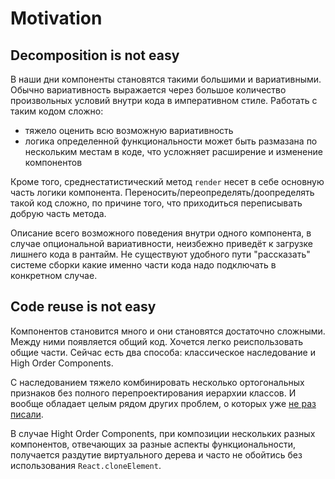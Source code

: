 # Motivation

## Decomposition is not easy

В наши дни компоненты становятся такими большими и вариативными. Обычно вариативность выражается через большое количество произвольных условий внутри кода в императивном стиле. Работать с таким кодом сложно:
- тяжело оценить всю возможную вариативность
- логика определенной функциональности может быть размазана по нескольким местам в коде, что усложняет расширение и изменение компонентов

Кроме того, среднестатистический метод `render` несет в себе основную часть логики компонента. Переносить/переопределять/доопределять такой код сложно, по причине того, что приходиться переписывать добрую часть метода.

Описание всего возможного поведения внутри одного компонента, в случае опциональной вариативности, неизбежно приведёт к загрузке лишнего кода в рантайм. Не существуют удобного пути "рассказать" системе сборки какие именно части кода надо подключать в конкретном случае.

## Code reuse is not easy

Компонентов становится много и они становятся достаточно сложными. Между ними появляется общий код. Хочется легко реиспользовать общие части. Сейчас есть два способа: классическое наследование и High Order Components.

С наследованием тяжело комбинировать несколько ортогональных признаков без полного перепроектирования иерархии классов. И вообще обладает целым рядом других проблем, о которых уже [не раз писали](https://en.wikipedia.org/wiki/Composition_over_inheritance).

В случае Hight Order Components, при композиции нескольких разных компонентов, отвечающих за разные аспекты функциональности, получается раздутие виртуального дерева и часто не обойтись без использования `React.cloneElement`.